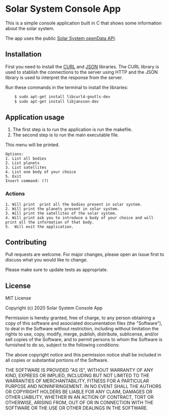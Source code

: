 # Solar System Console App

This is a simple console application built in C that shows some information about the solar system. 

The app uses the public [Solar System openData API](https://api.le-systeme-solaire.net/).

## Installation
First you need to install the [CURL](https://curl.se/libcurl/) and [JSON](https://jansson.readthedocs.io/en/2.7/index.html) libraries.
The CURL library is used to stablish the connections to the server using HTTP and the JSON library is used to interpret the response from the server.

Run these commands in the terminal to install the libraries:
```bash
    $ sudo apt-get install libcurl4-gnutls-dev
    $ sudo apt-get install libjansson-dev
```



## Application usage

1. The first step is to run the application is run the makefile.
2. The second step is to run the main executable file.

This menu will be printed.

    Options:
    1. List all bodies
    2. List planets
    3. List satellites
    4. List one body of your choice
    5. Exit
    Insert command: (?)


### Actions
```
1. Will print  print all the bodies present in solar system.
2. Will print the planets present in solar system.
3. Will print the satellites of the solar system.
4. Will print ask you to introduce a body of your choice and will print all the information of that body.
5.  Will exit the application.
```

## Contributing
Pull requests are welcome. For major changes, please open an issue first to discuss what you would like to change.

Please make sure to update tests as appropriate.


## License
MIT License

Copyright (c) 2020 Solar System Console App

Permission is hereby granted, free of charge, to any person obtaining a copy
of this software and associated documentation files (the "Software"), to deal
in the Software without restriction, including without limitation the rights
to use, copy, modify, merge, publish, distribute, sublicense, and/or sell
copies of the Software, and to permit persons to whom the Software is
furnished to do so, subject to the following conditions:

The above copyright notice and this permission notice shall be included in all
copies or substantial portions of the Software.

THE SOFTWARE IS PROVIDED "AS IS", WITHOUT WARRANTY OF ANY KIND, EXPRESS OR
IMPLIED, INCLUDING BUT NOT LIMITED TO THE WARRANTIES OF MERCHANTABILITY,
FITNESS FOR A PARTICULAR PURPOSE AND NONINFRINGEMENT. IN NO EVENT SHALL THE
AUTHORS OR COPYRIGHT HOLDERS BE LIABLE FOR ANY CLAIM, DAMAGES OR OTHER
LIABILITY, WHETHER IN AN ACTION OF CONTRACT, TORT OR OTHERWISE, ARISING FROM,
OUT OF OR IN CONNECTION WITH THE SOFTWARE OR THE USE OR OTHER DEALINGS IN THE
SOFTWARE.
